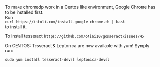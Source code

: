 To make chromedp work in a Centos like environment, Google Chrome has to be installed first.
<br/>Run
<br/>`curl https://intoli.com/install-google-chrome.sh | bash`
<br/>to install it.

To install tesseract `https://github.com/otiai10/gosseract/issues/45`

On CENTOS: Tesseract & Leptonica are now available with yum! Symply run:

`sudo yum install tesseract-devel leptonica-devel`